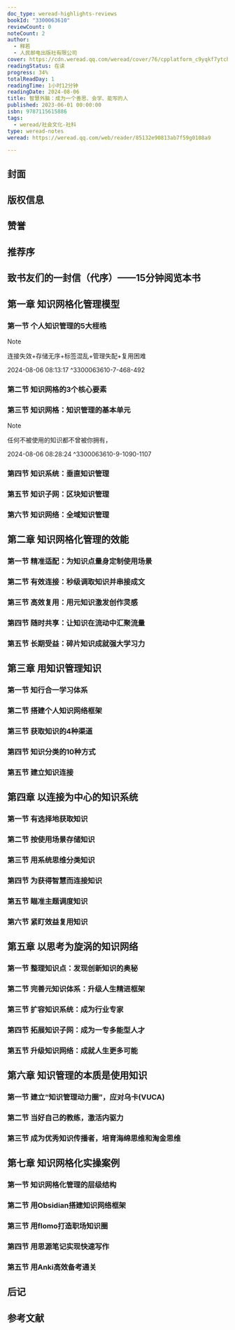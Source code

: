 ```yaml
---
doc_type: weread-highlights-reviews
bookId: "3300063610"
reviewCount: 0
noteCount: 2
author:
  - 释若
  - 人民邮电出版社有限公司
cover: https://cdn.weread.qq.com/weread/cover/76/cpplatform_c9yqkf7ytchzlj8anqrn2a/t7_cpplatform_c9yqkf7ytchzlj8anqrn2a1688723521.jpg
readingStatus: 在读
progress: 34%
totalReadDay: 1
readingTime: 1小时12分钟
readingDate: 2024-08-06
title: 智慧外脑：成为一个善思、会学、能写的人
published: 2023-06-01 00:00:00
isbn: 9787115615886
tags:
  - weread/社会文化-社科
type: weread-notes
weread: https://weread.qq.com/web/reader/85132e90813ab7f59g0108a9

---
```



## 封面

## 版权信息

## 赞誉

## 推荐序

## 致书友们的一封信（代序）——15分钟阅览本书

## 第一章 知识网格化管理模型

### 第一节 个人知识管理的5大桎梏

> [!NOTE] 
> 连接失效+存储无序+标签混乱+管理失配+复用困难
> 
> 2024-08-06 08:13:17 ^3300063610-7-468-492

### 第二节 知识网格的3个核心要素

### 第三节 知识网格：知识管理的基本单元

> [!NOTE] 
> 任何不被使用的知识都不曾被你拥有，
> 
> 2024-08-06 08:28:24 ^3300063610-9-1090-1107

### 第四节 知识系统：垂直知识管理

### 第五节 知识子网：区块知识管理

### 第六节 知识网络：全域知识管理

## 第二章 知识网格化管理的效能

### 第一节 精准适配：为知识点量身定制使用场景

### 第二节 有效连接：秒级调取知识并串接成文

### 第三节 高效复用：用元知识激发创作灵感

### 第四节 随时共享：让知识在流动中汇聚流量

### 第五节 长期受益：碎片知识成就强大学习力

## 第三章 用知识管理知识

### 第一节 知行合一学习体系

### 第二节 搭建个人知识网络框架

### 第三节 获取知识的4种渠道

### 第四节 知识分类的10种方式

### 第五节 建立知识连接

## 第四章 以连接为中心的知识系统

### 第一节 有选择地获取知识

### 第二节 按使用场景存储知识

### 第三节 用系统思维分类知识

### 第四节 为获得智慧而连接知识

### 第五节 瞄准主题调度知识

### 第六节 紧盯效益复用知识

## 第五章 以思考为旋涡的知识网络

### 第一节 整理知识点：发现创新知识的奥秘

### 第二节 完善元知识体系：升级人生精进框架

### 第三节 扩容知识系统：成为行业专家

### 第四节 拓展知识子网：成为一专多能型人才

### 第五节 升级知识网络：成就人生更多可能

## 第六章 知识管理的本质是使用知识

### 第一节 建立“知识管理动力圈”，应对乌卡(VUCA)

### 第二节 当好自己的教练，激活内驱力

### 第三节 成为优秀知识传播者，培育海绵思维和淘金思维

## 第七章 知识网格化实操案例

### 第一节 知识网格化管理的层级结构

### 第二节 用Obsidian搭建知识网络框架

### 第三节 用flomo打造职场知识圈

### 第四节 用思源笔记实现快速写作

### 第五节 用Anki高效备考通关

## 后记

## 参考文献

